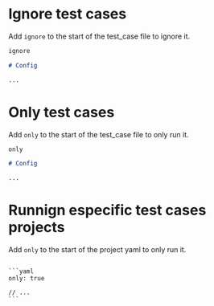 # Ignore test cases

Add `ignore` to the start of the test_case file to ignore it.

```md
ignore

# Config

...
```

# Only test cases

Add `only` to the start of the test_case file to only run it.

```md
only

# Config

...
```

# Runnign especific test cases projects

Add `only` to the start of the project yaml to only run it.

````

```yaml
only: true

// ...
```
````
